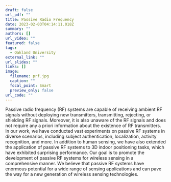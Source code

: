 ```yaml
---
draft: false
url_pdf: ""
title: Passive Radio Frequency
date: 2023-02-03T04:14:11.018Z
summary: ""
authors: []
url_video: ""
featured: false
tags:
  - Oakland University
external_link: ""
url_slides: ""
links: []
image:
  filename: prf.jpg
  caption: ""
  focal_point: Smart
  preview_only: false
url_code: ""
---
```

Passive radio frequency (RF) systems are capable of receiving ambient RF signals without deploying new transmitters, transmitting, rejecting, or shielding RF signals. Moreover, it is also unaware of the RF signals and does not require any a priori information about the existence of RF transmitters. In our work, we have conducted vast experiments on passive RF systems in diverse scenarios, including subject authentication, localization, activity recognition, and more. In addition to human sensing, we have also extended the application of passive RF systems to 3D indoor positioning tasks, which have exhibited surprising performance. Our goal is to promote the development of passive RF systems for wireless sensing in a comprehensive manner. We believe that passive RF systems have enormous potential for a wide range of sensing applications and can pave the way for a new generation of wireless sensing technologies.